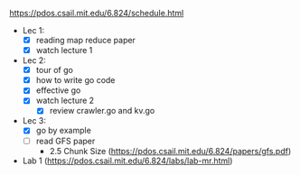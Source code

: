 https://pdos.csail.mit.edu/6.824/schedule.html

- Lec 1:
	- [x] reading map reduce paper
	- [x] watch lecture 1
- Lec 2:
	- [x] tour of go
	- [x] how to write go code
	- [x] effective go
	- [x] watch lecture 2
		- [x] review crawler.go and kv.go
- Lec 3:
	- [x] go by example
	- [ ] read GFS paper
		- 2.5 Chunk Size (https://pdos.csail.mit.edu/6.824/papers/gfs.pdf)

- Lab 1 (https://pdos.csail.mit.edu/6.824/labs/lab-mr.html)

